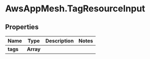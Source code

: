 # AwsAppMesh.TagResourceInput

## Properties

Name | Type | Description | Notes
------------ | ------------- | ------------- | -------------
**tags** | **Array** |  | 


